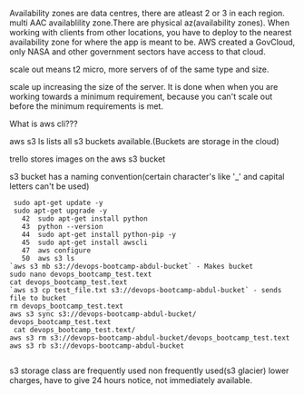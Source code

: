 Availability zones are data centres, there are atleast 2 or 3 in each region. multi AAC availablility zone.There are physical az(availability zones). When working with clients from other locations, you have to deploy to the nearest availability zone for where the app is meant to be. AWS created a GovCloud, only NASA and other government sectors have access to that cloud.

scale out means t2 micro, more servers of of the same type and size.

scale up increasing the size of the server. It is done when when you are working towards a minimum requirement, because you can't scale out before the minimum requirements is met.

What is aws cli??? 

 aws s3 ls lists all s3 buckets available.(Buckets are storage in the cloud)

trello stores images on the aws s3 bucket

s3 bucket has a naming convention(certain character's like '_' and capital letters can't be used)

```
 sudo apt-get update -y
 sudo apt-get upgrade -y
   42  sudo apt-get install python
   43  python --version
   44  sudo apt-get install python-pip -y
   45  sudo apt-get install awscli
   47  aws configure
   50  aws s3 ls
`aws s3 mb s3://devops-bootcamp-abdul-bucket` - Makes bucket
sudo nano devops_bootcamp_test.text
cat devops_bootcamp_test.text
`aws s3 cp test_file.txt s3://devops-bootcamp-abdul-bucket` - sends file to bucket
rm devops_bootcamp_test.text
aws s3 sync s3://devops-bootcamp-abdul-bucket/ devops_bootcamp_test.text
 cat devops_bootcamp_test.text/
aws s3 rm s3://devops-bootcamp-abdul-bucket/devops_bootcamp_test.text
aws s3 rb s3://devops-bootcamp-abdul-bucket


```

s3 storage class are frequently used non frequently used(s3 glacier) lower charges, have to give 24 hours notice, not immediately available.